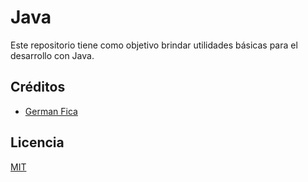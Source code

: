 # Java
Este repositorio tiene como objetivo brindar utilidades básicas para el desarrollo con Java.

## Créditos
- [German Fica](https://www.instagram.com/germanfica/)

## Licencia
[MIT](https://opensource.org/licenses/MIT)